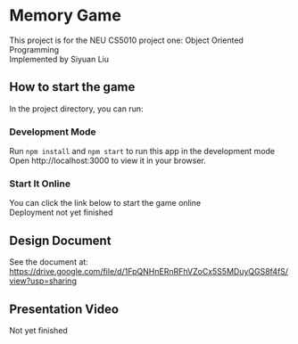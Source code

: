 # Memory Game 
This project is for the NEU CS5010 project one:  Object Oriented Programming  
Implemented by Siyuan Liu

## How to start the game
In the project directory, you can run:

### Development Mode 
Run `npm install` and `npm start` to run this app in the development mode  
Open http://localhost:3000 to view it in your browser.

### Start It Online
You can click the link below to start the game online  
Deployment not yet finished

## Design Document
See the document at:  https://drive.google.com/file/d/1FpQNHnERnRFhVZoCx5S5MDuyQGS8f4fS/view?usp=sharing

## Presentation Video
Not yet finished


